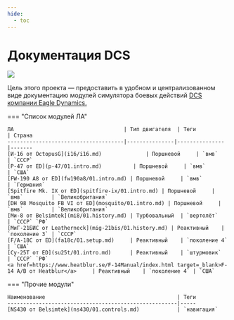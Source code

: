 ```yaml
---
hide:
  - toc
---
```


# Документация DCS

![](https://github.com/lord-vesel/dcs-doc/workflows/Build%20DCS%20docs/badge.svg?branch=master)

Цель этого проекта — предоставить в удобном и централизованном виде документацию модулей симулятора боевых действий <a href="https://www.digitalcombatsimulator.com" target="_blank">DCS компании Eagle Dynamics.</a>


=== "Список модулей ЛА"

    ЛА                                   | Тип двигателя  | Теги          | Страна
    -------------------------------------|---------------|---------------|-------
    [И-16 от OctopusG](i16/i16.md)              | Поршневой     | `вмв`         | `СССР`
    [P-47 от ED](p-47/01.intro.md)          | Поршневой     | `вмв`         | `США`
    [FW-190 A8 от ED](fw190a8/01.intro.md) | Поршневой     | `вмв`         | `Германия`
    [Spitfire Mk. IX от ED](spitfire-ix/01.intro.md) | Поршневой     | `вмв`         | `Великобритания`
    [DH 98 Mosquito FB VI от ED](mosquito/01.intro.md) | Поршневой     | `вмв`         | `Великобритания`
    [Ми-8 от Belsimtek](mi8/01.history.md) | Турбовальный  | `вертолёт`    | `СССР` `РФ`
    [МиГ-21БИС от Leatherneck](mig-21bis/01.history.md) | Реактивный    | `поколение 3` | `СССР`
    [F/A-18C от ED](fa18c/01.setup.md)     | Реактивный    | `поколение 4` | `США`
    [Су-25Т от ED](su25t/01.intro.md)      | Реактивный    | `штурмовик`   | `СССР` `РФ`
    <a href=https://www.heatblur.se/F-14Manual/index.html target=_blank>F-14 A/B от Heatblur</a>     | Реактивный    | `поколение 4` | `США`
<!---    [F-14 A/B от Heatblur](https://www.heatblur.se/F-14Manual/index.html)     | Реактивный    | `поколение 4` | `США` -->

=== "Прочие модули"

    Наименование                                          | Теги
    ------------------------------------------------------|-----
    [NS430 от Belsimtek](ns430/01.controls.md)            | `навигация`
